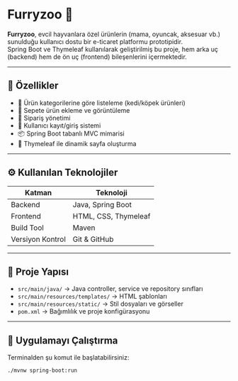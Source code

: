 # Furryzoo 🐾

**Furryzoo**, evcil hayvanlara özel ürünlerin (mama, oyuncak, aksesuar vb.) sunulduğu kullanıcı dostu bir e-ticaret platformu prototipidir.  
Spring Boot ve Thymeleaf kullanılarak geliştirilmiş bu proje, hem arka uç (backend) hem de ön uç (frontend) bileşenlerini içermektedir.

---

## 🚀 Özellikler

- 🐶 Ürün kategorilerine göre listeleme (kedi/köpek ürünleri)
- 🛒 Sepete ürün ekleme ve görüntüleme
- 🧾 Sipariş yönetimi
- 🔐 Kullanıcı kayıt/giriş sistemi
- 📦 Spring Boot tabanlı MVC mimarisi
- 🎨 Thymeleaf ile dinamik sayfa oluşturma

---

## ⚙️ Kullanılan Teknolojiler

| Katman | Teknoloji |
|--------|-----------|
| Backend | Java, Spring Boot |
| Frontend | HTML, CSS, Thymeleaf |
| Build Tool | Maven |
| Versiyon Kontrol | Git & GitHub |

---

## 📂 Proje Yapısı

- `src/main/java/` → Java controller, service ve repository sınıfları
- `src/main/resources/templates/` → HTML şablonları
- `src/main/resources/static/` → Stil dosyaları ve görseller
- `pom.xml` → Bağımlılık ve proje konfigürasyonu

---

## 🔧 Uygulamayı Çalıştırma

Terminalden şu komut ile başlatabilirsiniz:

```bash
./mvnw spring-boot:run
